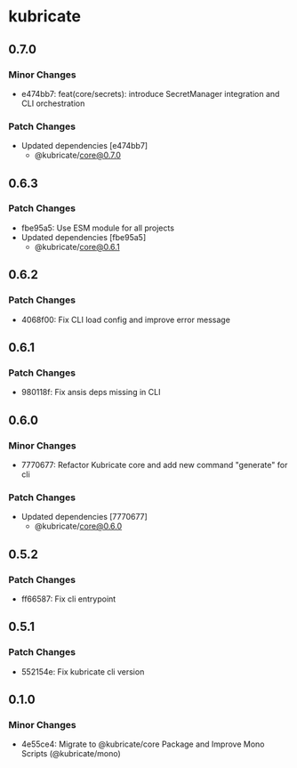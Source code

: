 # kubricate

## 0.7.0

### Minor Changes

- e474bb7: feat(core/secrets): introduce SecretManager integration and CLI orchestration

### Patch Changes

- Updated dependencies [e474bb7]
  - @kubricate/core@0.7.0

## 0.6.3

### Patch Changes

- fbe95a5: Use ESM module for all projects
- Updated dependencies [fbe95a5]
  - @kubricate/core@0.6.1

## 0.6.2

### Patch Changes

- 4068f00: Fix CLI load config and improve error message

## 0.6.1

### Patch Changes

- 980118f: Fix ansis deps missing in CLI

## 0.6.0

### Minor Changes

- 7770677: Refactor Kubricate core and add new command "generate" for cli

### Patch Changes

- Updated dependencies [7770677]
  - @kubricate/core@0.6.0

## 0.5.2

### Patch Changes

- ff66587: Fix cli entrypoint

## 0.5.1

### Patch Changes

- 552154e: Fix kubricate cli version

## 0.1.0

### Minor Changes

- 4e55ce4: Migrate to @kubricate/core Package and Improve Mono Scripts (@kubricate/mono)
